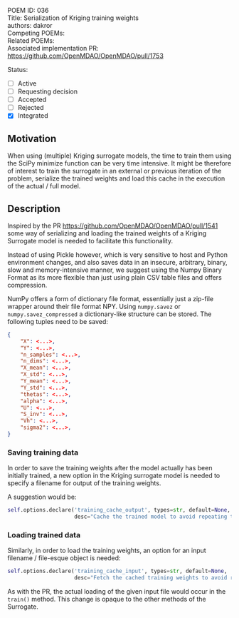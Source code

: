 POEM ID: 036  
Title: Serialization of Kriging training weights  
authors: dakror  
Competing POEMs:  
Related POEMs:  
Associated implementation PR: https://github.com/OpenMDAO/OpenMDAO/pull/1753  

Status:

- [ ] Active
- [ ] Requesting decision
- [ ] Accepted
- [ ] Rejected
- [x] Integrated

## Motivation

When using (multiple) Kriging surrogate models, the time to train them using the SciPy minimize function can be very time intensive. It might be therefore of interest to train the surrogate in an external or previous iteration of the problem, serialize the trained weights and load this cache in the execution of the actual / full model.


## Description

Inspired by the PR https://github.com/OpenMDAO/OpenMDAO/pull/1541 some way of serializing and loading the trained weights of a Kriging Surrogate model is needed to facilitate this functionality. 

Instead of using Pickle however, which is very sensitive to host and Python environment changes, and also saves data in an insecure, arbitrary, binary, slow and memory-intensive manner, we suggest using the Numpy Binary Format as its more flexible than just using plain CSV table files and offers compression.

NumPy offers a form of dictionary file format, essentially just a zip-file wrapper around their file format NPY. Using `numpy.savez` or `numpy.savez_compressed` a dictionary-like structure can be stored. The following tuples need to be saved:

```json
{
    "X": <...>,
    "Y": <...>,
    "n_samples": <...>,
    "n_dims": <...>,
    "X_mean": <...>,
    "X_std": <...>,
    "Y_mean": <...>,
    "Y_std": <...>,
    "thetas": <...>,
    "alpha": <...>,
    "U": <...>,
    "S_inv": <...>,
    "Vh": <...>,
    "sigma2": <...>,
}
```

### Saving training data

In order to save the training weights after the model actually has been initially trained, a new option in the Kriging surrogate model is needed to specify a filename for output of the training weights.

A suggestion would be:

```py
self.options.declare('training_cache_output', types=str, default=None,
                     desc="Cache the trained model to avoid repeating training and write it to the given file.")
```


### Loading trained data

Similarly, in order to load the training weights, an option for an input filename / file-esque object is needed:

```py
self.options.declare('training_cache_input', types=str, default=None,
                     desc="Fetch the cached training weights to avoid repeating training from given file.")
```

As with the PR, the actual loading of the given input file would occur in the `train()` method. This change is opaque to the other methods of the Surrogate.
